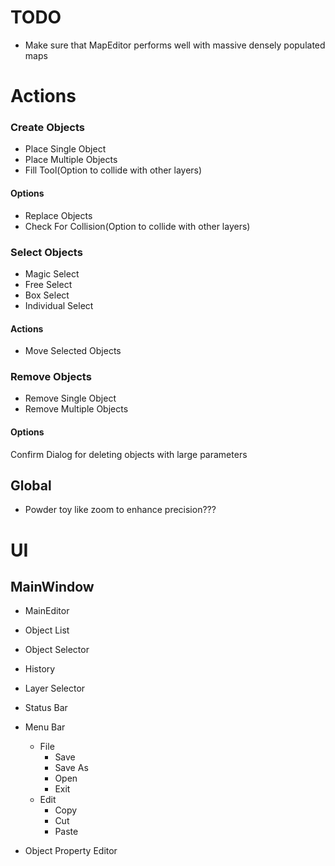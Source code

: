 # TODO
- Make sure that MapEditor performs well with massive densely populated maps

# Actions
### Create Objects
- Place Single Object
- Place Multiple Objects
- Fill Tool(Option to collide with other layers)

#### Options
- Replace Objects
- Check For Collision(Option to collide with other layers)

### Select Objects
- Magic Select
- Free Select
- Box Select
- Individual Select

#### Actions
- Move Selected Objects

### Remove Objects
- Remove Single Object
- Remove Multiple Objects

#### Options
Confirm Dialog for deleting objects with large parameters

## Global
- Powder toy like zoom to enhance precision???

# UI
## MainWindow
- MainEditor
- Object List
- Object Selector
- History
- Layer Selector
- Status Bar
- Menu Bar
	- File
		- Save
		- Save As
		- Open
		- Exit
	- Edit
		- Copy
		- Cut
		- Paste
		
- Object Property Editor
